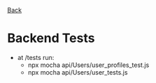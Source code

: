 [Back](../../README.md)

# Backend Tests
- at /tests run:
  - npx mocha api/Users/user_profiles_test.js
  - npx mocha api/Users/user_tests.js
